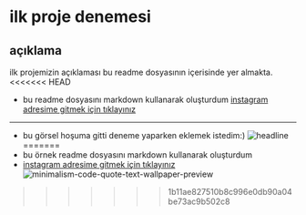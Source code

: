 # ilk proje denemesi
## açıklama
ilk projemizin açıklaması bu readme dosyasının içerisinde yer almakta.
<<<<<<< HEAD
- bu readme dosyasını markdown kullanarak oluşturdum
[instagram adresime gitmek için tıklayınız](https://www.instagram.com/melekbdd/)

---

- bu görsel hoşuma gitti deneme yaparken eklemek istedim:)
![headline](https://user-images.githubusercontent.com/96635423/187780865-0cf10315-2b10-491c-81b1-e48b5282f549.jpg)
=======
- bu örnek readme dosyasını markdown kullanarak oluşturdum
- [instagram adresime gitmek için tıklayınız](https://www.instagram.com/melekbdd/)
![minimalism-code-quote-text-wallpaper-preview](https://user-images.githubusercontent.com/96635423/187787683-e586e96f-cc54-4164-8af0-b1d04a9e0a02.jpg)
>>>>>>> 1b11ae827510b8c996e0db90a04be73ac9b502c8

